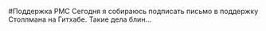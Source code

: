 #Поддержка РМС
Сегодня я собираюсь подписать письмо в поддержку Столлмана на Гитхабе. Такие дела блин...
